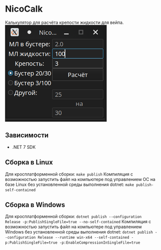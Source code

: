 # NicoCalk

Калькулятор для расчёта крепости жидкости для вейпа.
![скриншот](1.png)

## Зависимости
- .NET 7 SDK

## Сборка в Linux
Для кросплатформенной сборки:
```make publish```
Компиляция с возможностью запустить файл на компьютере под управлением ОС на базе Linux без установленной среды выполнения dotnet:
```make publish-self-contained```

## Сборка в Windows
Для кросплатформенной сборки:
```dotnet publish --configuration Release -p:PublishSingleFile=true --no-self-contained```
Компиляция с возможностью запустить файл на компьютере под управлением Windows без установленной среды выполнения dotnet:
```dotnet publish --configuration Release --runtime win-x64 --self-contained -p:PublishSingleFile=true -p:EnableCompressionInSingleFile=true```
